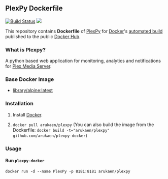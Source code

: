 ## PlexPy Dockerfile

[![Build Status](https://travis-ci.org/arukaen/plexpy-docker.svg?branch=master)](https://travis-ci.org/arukaen/plexpy-docker)
[![](https://images.microbadger.com/badges/image/arukaen/plexpy.svg)](https://microbadger.com/images/arukaen/plexpy "Get your own image badge on microbadger.com")

This repository contains **Dockerfile** of [PlexPy](https://github.com/drzoidberg33/plexpy) for [Docker](https://www.docker.com/)'s [automated build](https://registry.hub.docker.com/u/arukaen/plexpy/) published to the public [Docker Hub](https://hub.docker.com/).

### What is Plexpy?
A python based web application for monitoring, analytics and notifications for [Plex Media Server](https://plex.tv).

### Base Docker Image

* [library/alpine:latest](https://github.com/docker-library/repo-info/blob/master/repos/alpine/tag-details.md#alpinelatest)

### Installation

1. Install [Docker](https://www.docker.com/).

2. `docker pull arukaen/plexpy`
    (You can also build the image from the Dockerfile: `docker build -t="arukaen/plexpy" github.com/arukaen/plexpy-docker`)

### Usage

#### Run `plexpy-docker`
    docker run -d --name PlexPy -p 8181:8181 arukaen/plexpy
